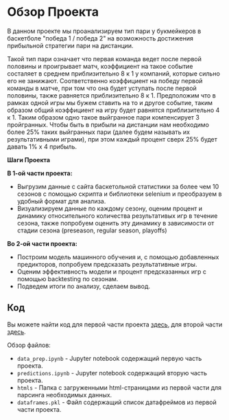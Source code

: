 # Обзор Проекта

В данном проекте мы проанализируем тип пари у букмейкеров в баскетболе "победа 1 / победа 2" на возможность достижения прибыльной стратегии пари на дистанции. 

Такой тип пари означает что первая команда ведет после первой половины и проигрывает матч, коэффициент на такое событие состаляет в среднем приблизительно 8 к 1 у компаний, которые сильно его не занижают. Соответственно коэффициент на победу первой команды в матче, при том что она будет уступать после первой половины, также равняется приблизительно 8 к 1. Предположим что в рамках одной игры мы бужем ставить на то и другое событие, таким образом общий коэффициент на игру будет равнятся приблизительно 4 к 1. Таким образом одно такое выйгранное пари компенсирует 3 пройгранных. Чтобы быть в прибыли на дистанции нам необходимо более 25% таких выйгранных пари (далее будем называть их результативными играми), при этом каждый процент сверх 25% будет давать 1% x 4 прибыль.

**Шаги Проекта**

**В 1-ой части проекта:**

* Выгрузим данные с сайта баскетольной статистики за более чем 10 сезонов с помощью скрипта и библиотеки selenium и               преобразуем в удобный формат для анализа.
* Визуализируем данные по каждому сезону, оценим процент и динамику относительного количества результативых игр в течение         сезона, также попробуем оценить эту динамику в зависимости от стадии сезона (preseason, regular season, playoffs)

**Во 2-ой части проекта:**

* Построим модель машинного обучения и, с помощью добавленных предикторов, попробуем предсказать результативные игры.
* Оценим эффективность модели и процент предсказанных игр с помощью backtesting по сезонам.
* Подведем итоги по анализу, сделаем вывод.


## Код

Вы можете найти код для первой части проекта [здесь]([https://github.com/](https://github.com/DataM0ney/NBA_Project/blob/main/data_prep.ipynb)), для второй части [здесь]([https://github.com/](https://github.com/DataM0ney/NBA_Project/blob/main/predictions.ipynb)).

Обзор файлов:

* `data_prep.ipynb` - Jupyter notebook содержащий первую часть проекта.
* `predictions.ipynb` - Jupyter notebook содержащий вторую часть проекта.
* `htmls` - Папка с загруженными html-страницами из первой части для парсинга необходимых данных.
* `dataframes.pkl` - Файл содержащий список датафреймов из первой части проекта.
